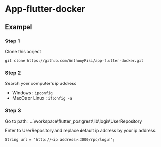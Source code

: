 # App-flutter-docker

## Exampel

### Step 1

Clone this porject 

```
git clone https://github.com/AnthonyFisi/app-flutter-docker.git

```

### Step 2

Search your computer's ip address 

- Windows : ```ipconfig```
- MacOs or Linux : ```ifconfig -a ```

### Step 3

Go to path : ...\workspace\flutter_postgrest\lib\login\UserRepository

Enter to UserRepository and replace default ip address by your ip address.

```
String url = 'http://<ip address>:3000/rpc/login';

```
